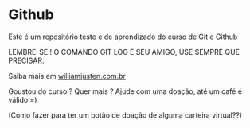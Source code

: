 # Github

Este é um repositório teste e de aprendizado do curso de Git e Github

LEMBRE-SE ! O COMANDO GIT LOG É SEU AMIGO, USE SEMPRE QUE PRECISAR.

Saiba mais em [williamjusten.com.br](http://www.williamjusten.com.br)

Goustou do curso ? Quer mais ? Ajude com uma doação, até um café é válido =)

(Como fazer para ter um botão de doação de alguma carteira virtual??)

